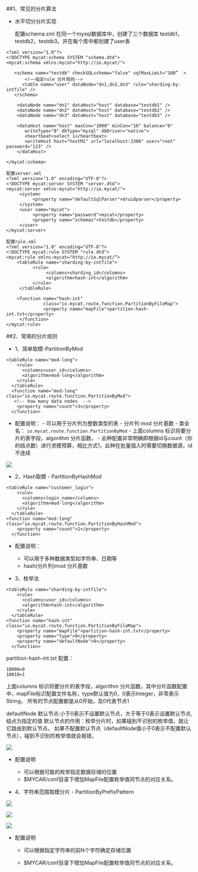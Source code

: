 ##1、常见的分片算法
    
- 水平切分分片实现
 
   配置schema.xml  在同一个mysql数据库中，创建了三个数据库 testdb1，testdb2，testdb3。并在每个库中都创建了user表

```
<?xml version="1.0"?>
<!DOCTYPE mycat:schema SYSTEM "schema.dtd">
<mycat:schema xmlns:mycat="http://io.mycat/">
 
   <schema name="testdb" checkSQLschema="false" sqlMaxLimit="100”  >
       <!——指定rule 分片规则-->
      <table name="user" dataNode="dn1,dn2,dn3" rule="sharding-by-intfile" />
   </schema>
 
    <dataNode name="dn1" dataHost="host" database="testdb1" />
    <dataNode name="dn2" dataHost="host" database="testdb2" />
    <dataNode name="dn3" dataHost="host" database="testdb3" />
 
    <dataHost name="host" maxCon="1000" minCon="10" balance="0"
       writeType="0" dbType="mysql" dbDriver="native">
       <heartbeat>select 1</heartbeat>
       <writeHost host="hostM1" url="localhost:3306" user="root" password="123" />
    </dataHost>
 
</mycat:schema>
 
配置server.xml
<?xml version="1.0" encoding="UTF-8"?>
<!DOCTYPE mycat:server SYSTEM "server.dtd">
<mycat:server xmlns:mycat="http://io.mycat/">
     <system>
          <property name="defaultSqlParser">druidparser</property>
     </system>
     <user name="mycat">
          <property name="password">mycat</property>
          <property name="schemas">testdb</property>
     </user>
</mycat:server>

配置rule.xml
<?xml version="1.0" encoding="UTF-8"?>
<!DOCTYPE mycat:rule SYSTEM "rule.dtd">
<mycat:rule xmlns:mycat="http://io.mycat/“>
    <tableRule name="sharding-by-intfile">
          <rule>
               <columns>sharding_id</columns>
               <algorithm>hash-int</algorithm>
          </rule>
     </tableRule>
 
    <function name="hash-int"
              class="io.mycat.route.function.PartitionByFileMap">
              <property name="mapFile">partition-hash-int.txt</property>
     </function>
</mycat:rule>
```

##2、常用的分片规则

- 1、简单取模-PartitionByMod

```
<tableRule name="mod-long">
    <rule>
      <columns>user_id</columns>
      <algorithm>mod-long</algorithm>
    </rule>
  </tableRule>
  <function name="mod-long" class="io.mycat.route.function.PartitionByMod">
   <!-- how many data nodes  -->
    <property name="count">3</property>
  </function>
```
  -  配置说明：
    - 可以用于分片列为整数类型的表
    - 分片列 mod 分片基数
    - 类全名： `io.mycat.route.function.PartitionByMod`
    - 上面columns 标识将要分片的表字段，algorithm 分片函数，
    - 此种配置非常明确即根据id与count（你的结点数）进行求模预算，相比方式1，此种在批量插入时需要切换数据源，id不连续

![](http://ovsiiuil2.bkt.clouddn.com/Xnip2018-05-144_15-35-45.png)

- 2、Hash取模 - PartitionByHashMod

```
<tableRule name="customer_login">
    <rule>
      <columns>login_name</columns>
      <algorithm>mod-long</algorithm>
    </rule>
  </tableRule>
<function name="mod-long" class="io.mycat.route.function.PartitionByHashMod">
    <property name="count">2</property>
  </function>
```

   -  配置说明：

      - 可以用于多种数据类型如字符串、日期等
      - hash(分片列)mod 分片基数

- 3、枚举法

```
<tableRule name="sharding-by-intfile">
    <rule>
      <columns>user_id</columns>
      <algorithm>hash-int</algorithm>
    </rule>
  </tableRule>
<function name="hash-int" class="io.mycat.route.function.PartitionByFileMap">
    <property name="mapFile">partition-hash-int.txt</property>
    <property name="type">0</property>
    <property name="defaultNode">0</property>
  </function>
```
   partition-hash-int.txt 配置：
   
```
10000=0
10010=1
```
上面columns 标识将要分片的表字段，algorithm 分片函数，其中分片函数配置中，mapFile标识配置文件名称，type默认值为0，0表示Integer，非零表示String，
所有的节点配置都是从0开始，及0代表节点1

defaultNode 默认节点:小于0表示不设置默认节点，大于等于0表示设置默认节点,结点为指定的值
默认节点的作用：枚举分片时，如果碰到不识别的枚举值，就让它路由到默认节点。
如果不配置默认节点（defaultNode值小于0表示不配置默认节点），碰到不识别的枚举值就会报错，

![](http://ovsiiuil2.bkt.clouddn.com/Xnip2018-05-144_15-52-48.png)

- 配置说明

  - 可以根据可能的枚举指定数据存储的位置
  - $MYCAR/conf目录下增加MapFile配置枚举值同节点的对应关系。

- 4、字符串范围取模分片 - PartitionByPrefixPattern 

 ![](http://ovsiiuil2.bkt.clouddn.com/Xnip2018-05-144_16-04-25.png)
 
 ![](http://ovsiiuil2.bkt.clouddn.com/Xnip2018-05-144_16-05-42.png)
 
 ![](http://ovsiiuil2.bkt.clouddn.com/Xnip2018-05-144_16-07-19.png)

  - 配置说明

     - 可以根据指定字符串的前N个字符确定存储位置
     
     - $MYCAR/conf目录下增加MapFile配置枚举值同节点的对应关系。
  


